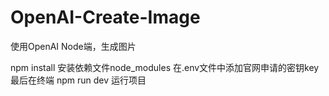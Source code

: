 # OpenAI-Create-Image
使用OpenAI Node端，生成图片

npm install 安装依赖文件node_modules
在.env文件中添加官网申请的密钥key
最后在终端 npm run dev 运行项目
